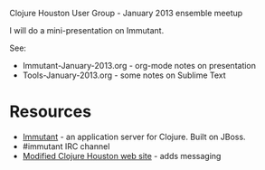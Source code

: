 Clojure Houston User Group - January 2013 ensemble meetup

I will do a mini-presentation on Immutant.

See:

+ Immutant-January-2013.org - org-mode notes on presentation
+ Tools-January-2013.org - some notes on Sublime Text

# Resources

+ [Immutant](http://immutant.org/) - an application server for Clojure.  Built on JBoss.
+ #immutant IRC channel
+ [Modified Clojure Houston web site](https://github.com/erewhon/cljhouston) - adds messaging